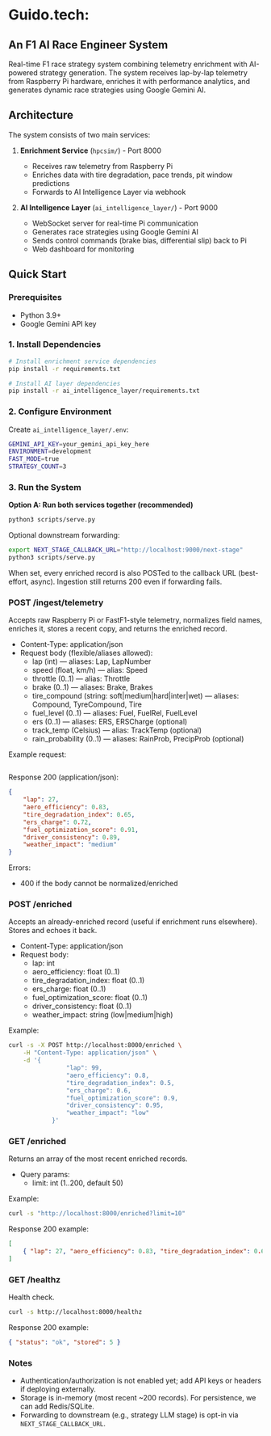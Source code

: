 # Guido.tech: 
## An F1 AI Race Engineer System

Real-time F1 race strategy system combining telemetry enrichment with AI-powered strategy generation. The system receives lap-by-lap telemetry from Raspberry Pi hardware, enriches it with performance analytics, and generates dynamic race strategies using Google Gemini AI.

## Architecture

The system consists of two main services:

1. **Enrichment Service** (`hpcsim/`) - Port 8000
   - Receives raw telemetry from Raspberry Pi
   - Enriches data with tire degradation, pace trends, pit window predictions
   - Forwards to AI Intelligence Layer via webhook

2. **AI Intelligence Layer** (`ai_intelligence_layer/`) - Port 9000
   - WebSocket server for real-time Pi communication
   - Generates race strategies using Google Gemini AI
   - Sends control commands (brake bias, differential slip) back to Pi
   - Web dashboard for monitoring

## Quick Start

### Prerequisites

- Python 3.9+
- Google Gemini API key

### 1. Install Dependencies

```bash
# Install enrichment service dependencies
pip install -r requirements.txt

# Install AI layer dependencies
pip install -r ai_intelligence_layer/requirements.txt
```

### 2. Configure Environment

Create `ai_intelligence_layer/.env`:

```bash
GEMINI_API_KEY=your_gemini_api_key_here
ENVIRONMENT=development
FAST_MODE=true
STRATEGY_COUNT=3
```

### 3. Run the System

**Option A: Run both services together (recommended)**

```bash
python3 scripts/serve.py
```

Optional downstream forwarding:

```bash
export NEXT_STAGE_CALLBACK_URL="http://localhost:9000/next-stage"
python3 scripts/serve.py
```

When set, every enriched record is also POSTed to the callback URL (best-effort, async). Ingestion still returns 200 even if forwarding fails.

### POST /ingest/telemetry

Accepts raw Raspberry Pi or FastF1-style telemetry, normalizes field names, enriches it, stores a recent copy, and returns the enriched record.

- Content-Type: application/json
- Request body (flexible/aliases allowed):
	- lap (int) — aliases: Lap, LapNumber
	- speed (float, km/h) — alias: Speed
	- throttle (0..1) — alias: Throttle
	- brake (0..1) — aliases: Brake, Brakes
	- tire_compound (string: soft|medium|hard|inter|wet) — aliases: Compound, TyreCompound, Tire
	- fuel_level (0..1) — aliases: Fuel, FuelRel, FuelLevel
	- ers (0..1) — aliases: ERS, ERSCharge (optional)
	- track_temp (Celsius) — alias: TrackTemp (optional)
	- rain_probability (0..1) — aliases: RainProb, PrecipProb (optional)

Example request:

```bash

```

Response 200 (application/json):

```json
{
	"lap": 27,
	"aero_efficiency": 0.83,
	"tire_degradation_index": 0.65,
	"ers_charge": 0.72,
	"fuel_optimization_score": 0.91,
	"driver_consistency": 0.89,
	"weather_impact": "medium"
}
```

Errors:
- 400 if the body cannot be normalized/enriched

### POST /enriched

Accepts an already-enriched record (useful if enrichment runs elsewhere). Stores and echoes it back.

- Content-Type: application/json
- Request body:
	- lap: int
	- aero_efficiency: float (0..1)
	- tire_degradation_index: float (0..1)
	- ers_charge: float (0..1)
	- fuel_optimization_score: float (0..1)
	- driver_consistency: float (0..1)
	- weather_impact: string (low|medium|high)

Example:

```bash
curl -s -X POST http://localhost:8000/enriched \
	-H "Content-Type: application/json" \
	-d '{
				"lap": 99,
				"aero_efficiency": 0.8,
				"tire_degradation_index": 0.5,
				"ers_charge": 0.6,
				"fuel_optimization_score": 0.9,
				"driver_consistency": 0.95,
				"weather_impact": "low"
			}'
```

### GET /enriched

Returns an array of the most recent enriched records.

- Query params:
	- limit: int (1..200, default 50)

Example:

```bash
curl -s "http://localhost:8000/enriched?limit=10"
```

Response 200 example:

```json
[
	{ "lap": 27, "aero_efficiency": 0.83, "tire_degradation_index": 0.65, "ers_charge": 0.72, "fuel_optimization_score": 0.91, "driver_consistency": 0.89, "weather_impact": "medium" }
]
```

### GET /healthz

Health check.

```bash
curl -s http://localhost:8000/healthz
```

Response 200 example:

```json
{ "status": "ok", "stored": 5 }
```

### Notes
- Authentication/authorization is not enabled yet; add API keys or headers if deploying externally.
- Storage is in-memory (most recent ~200 records). For persistence, we can add Redis/SQLite.
- Forwarding to downstream (e.g., strategy LLM stage) is opt-in via `NEXT_STAGE_CALLBACK_URL`.
